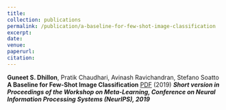 ```yaml
---
title:
collection: publications
permalink: /publication/a-baseline-for-few-shot-image-classification
excerpt:
date:
venue:
paperurl:
citation:
---
```


**Guneet S. Dhillon**, Pratik Chaudhari, Avinash Ravichandran, Stefano Soatto
**A Baseline for Few-Shot Image Classification** [PDF](https://arxiv.org/pdf/1909.02729.pdf) (2019)
***Short version in Proceedings of the Workshop on Meta-Learning, Conference on Neural Information Processing Systems (NeurIPS), 2019***
